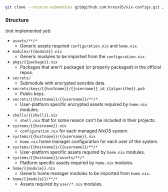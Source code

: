 ```sh
git clone --recurse-submodules git@github.com:kress95/nix-configs.git /etc/nixos
```

### Structure

(not implemented yet)

- `assets/**/*`
    - Generic assets required `configuration.nix` and `home.nix`.
- `modules/{{module}}.nix`
    - Generic modules to be imported from the `configuration.nix`.
- `pkgs/{{package}}.nix`
    - Packages that aren't packaged (or properly packaged) in the official repos.
- `secrets/`
    - Submodule with encrypted sensible data.
- `secrets/keys/{{hostname}}/{{username}}_id_{{algorithm}}.pub`
    - Public keys.
- `secrets/{{hostname}}/{{username}}/**/*`
    - User-platform specific encrypted assets required by `home.nix` modules.
- `shells/{{shell}}.nix`
    - `shell.nix` that for some reason can't be included in their projects.
- `systems/{{hostname}}.nix`
    - `configuration.nix` for each managed _NixOS_ system.
- `systems/{{hostname}}/{{username}}.nix`
    - `home.nix` home manager configuration for each user of the system.
- `systems/{{hostname}}/{{username}}/**/*`
    - User-platform specific assets required by `home.nix` modules.
- `systems/{{hostname}}/assets/**/*`
    - Platform specific assets required by `home.nix` modules.
- `home/{{module}}.nix`
    - Generic home manager modules to be imported from `home.nix`.
- `home/{{module}}/**/*`
    - Assets required by `user/*.nix` modules.
